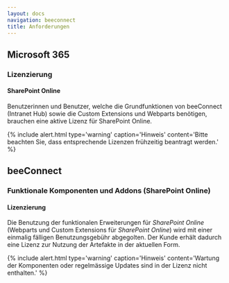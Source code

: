 ```yaml
---
layout: docs
navigation: beeconnect
title: Anforderungen
---
```


## Microsoft 365
### Lizenzierung
#### SharePoint Online
Benutzerinnen und Benutzer, welche die Grundfunktionen von beeConnect (Intranet Hub) sowie die Custom Extensions und Webparts benötigen, brauchen eine aktive Lizenz für SharePoint Online.

{% include alert.html type='warning' caption='Hinweis' content='Bitte beachten Sie, dass entsprechende Lizenzen frühzeitig beantragt werden.' %} 


## beeConnect
### Funktionale Komponenten und Addons (SharePoint Online)
#### Lizenzierung
Die Benutzung der funktionalen Erweiterungen für *SharePoint Online* (Webparts und Custom Extensions für *SharePoint Online*) wird mit einer einmalig fälligen Benutzungsgebühr abgegolten. Der Kunde erhält dadurch eine Lizenz zur Nutzung der Artefakte in der aktuellen Form. 

{% include alert.html type='warning' caption='Hinweis' content='Wartung der Komponenten oder regelmässige Updates sind in der Lizenz nicht enthalten.' %} 